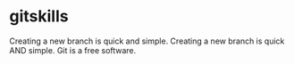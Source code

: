 # gitskills
Creating a new branch is quick and simple.
Creating a new branch is quick AND simple.
Git is a free software.
